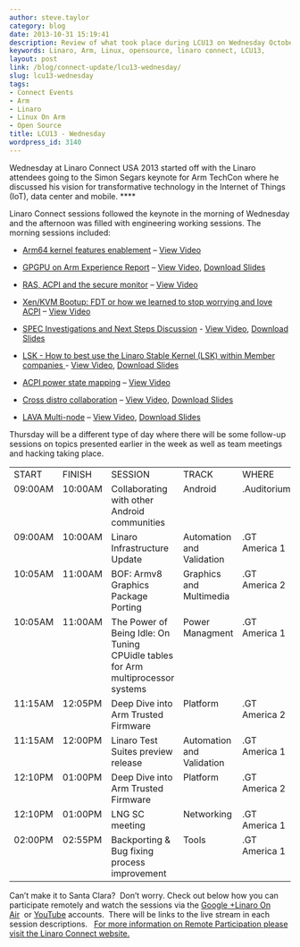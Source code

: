 ```yaml
---
author: steve.taylor
category: blog
date: 2013-10-31 15:19:41
description: Review of what took place during LCU13 on Wednesday October 30, 2013
keywords: Linaro, Arm, Linux, opensource, linaro connect, LCU13,
layout: post
link: /blog/connect-update/lcu13-wednesday/
slug: lcu13-wednesday
tags:
- Connect Events
- Arm
- Linaro
- Linux On Arm
- Open Source
title: LCU13 - Wednesday
wordpress_id: 3140
---
```


Wednesday at Linaro Connect USA 2013 started off with the Linaro attendees going to the Simon Segars keynote for Arm TechCon where he discussed his vision for transformative technology in the Internet of Things (IoT), data center and mobile. \*\*\*\*

Linaro Connect sessions followed the keynote in the morning of Wednesday and the afternoon was filled with engineering working sessions. The morning sessions included:

- [Arm64 kernel features enablement](http://lcu-13.zerista.com/event/member/85118) – [View Video](http://www.youtube.com/watch?v=GxU9EwOqvk0)

- [GPGPU on Arm Experience Report](http://lcu-13.zerista.com/event/member/85117) – [View Video](http://www.youtube.com/watch?v=57PrMlF17gQ), [Download Slides](https://www.slideshare.net/linaroorg/lcu13-gpgpu-armfinalv2?qid=248ac3ce-548d-416d-a428-6ff3d6c1d97c&v=&b=&from_search=1)

- [RAS, ACPI and the secure monitor](http://lcu-13.zerista.com/event/member/85119) – [View Video](http://www.youtube.com/watch?v=mQx22SH7_wY)

- [Xen/KVM Bootup: FDT or how we learned to stop worrying and love ACPI](http://lcu-13.zerista.com/event/member/85124) – [View Video](http://www.youtube.com/watch?v=3EvV_k-brlU)

- [SPEC Investigations and Next Steps Discussion](http://lcu-13.zerista.com/event/member/85122) - [View Video](http://www.youtube.com/watch?v=tnDWww191t8), [Download Slides](https://www.slideshare.net/linaroorg/lcu-spec-study2?qid=e1fae77d-64f5-436d-a7a2-fa372d2f6a39&v=&b=&from_search=1)

- [LSK - How to best use the Linaro Stable Kernel (LSK) within Member companies ](http://lcu-13.zerista.com/event/member/85094)- [View Video](http://www.youtube.com/watch?v=6SihAqYiZYs), [Download Slides](https://www.slideshare.net/linaroorg/lcu13-linarostablekernel?qid=605e752e-dcde-456a-8eaf-0daad9412e15&v=&b=&from_search=1)

- [ACPI power state mapping](http://lcu-13.zerista.com/event/member/85126) – [View Video](http://www.youtube.com/watch?v=rrW9kNWyy9A)

- [Cross distro collaboration](http://lcu-13.zerista.com/event/member/85125) – [View Video](http://www.youtube.com/watch?v=Lh1gVlQyVEI), [Download Slides](https://www.slideshare.net/linaroorg/riku-voipio-crossdistro?qid=7ae138ba-7b61-4bb3-b43c-57efb37da358&v=&b=&from_search=1)

- [LAVA Multi-node](http://lcu-13.zerista.com/event/member/85106) – [View Video](http://www.youtube.com/watch?v=zCyou3oUM6I), [Download Slides](https://www.slideshare.net/linaroorg/06-lava-multinodetestingantoniosenthilneiljamesfuwei)

Thursday will be a different type of day where there will be some follow-up sessions on topics presented earlier in the week as well as team meetings and hacking taking place.

<table cellpadding="0" cellspacing="0" border="0" class="table responive-table">
<tbody >
<tr >

<td markdown="1">
START
</td>

<td markdown="1">
FINISH
</td>

<td markdown="1">
SESSION
</td>

<td markdown="1">
TRACK
</td>

<td markdown="1">
WHERE
</td>
</tr>
<tr >

<td valign="top" markdown="1">
09:00AM
</td>

<td valign="top" markdown="1">
10:00AM
</td>

<td width="277" valign="top" markdown="1">
Collaborating with other Android communities
</td>

<td valign="top" markdown="1">
Android
</td>

<td valign="top" markdown="1">
.Auditorium
</td>
</tr>
<tr >

<td valign="top" markdown="1">
09:00AM
</td>

<td valign="top" markdown="1">
10:00AM
</td>

<td width="277" valign="top" markdown="1">
Linaro Infrastructure Update
</td>

<td valign="top" markdown="1">
Automation and Validation
</td>

<td valign="top" markdown="1">
.GT America 1
</td>
</tr>
<tr >

<td valign="top" markdown="1">
10:05AM
</td>

<td valign="top" markdown="1">
11:00AM
</td>

<td width="277" valign="top" markdown="1">
BOF: Armv8 Graphics Package Porting
</td>

<td valign="top" markdown="1">
Graphics and Multimedia
</td>

<td valign="top" markdown="1">
.GT America 2
</td>
</tr>
<tr >

<td valign="top" markdown="1">
10:05AM
</td>

<td valign="top" markdown="1">
11:00AM
</td>

<td width="277" valign="top" markdown="1">
The Power of Being Idle: On Tuning CPUidle tables for Arm multiprocessor systems
</td>

<td valign="top" markdown="1">
Power Managment
</td>

<td valign="top" markdown="1">
.GT America 1
</td>
</tr>
<tr >

<td valign="top" markdown="1">
11:15AM
</td>

<td valign="top" markdown="1">
12:05PM
</td>

<td width="277" valign="top" markdown="1">
Deep Dive into Arm Trusted Firmware
</td>

<td valign="top" markdown="1">
Platform
</td>

<td valign="top" markdown="1">
.GT America 2
</td>
</tr>
<tr >

<td valign="top" markdown="1">
11:15AM
</td>

<td valign="top" markdown="1">
12:00PM
</td>

<td width="277" valign="top" markdown="1">
Linaro Test Suites preview release
</td>

<td valign="top" markdown="1">
Automation and Validation
</td>

<td valign="top" markdown="1">
.GT America 1
</td>
</tr>
<tr >

<td valign="top" markdown="1">
12:10PM
</td>

<td valign="top" markdown="1">
01:00PM
</td>

<td width="277" valign="top" markdown="1">
Deep Dive into Arm Trusted Firmware
</td>

<td valign="top" markdown="1">
Platform
</td>

<td valign="top" markdown="1">
.GT America 2
</td>
</tr>
<tr >

<td valign="top" markdown="1">
12:10PM
</td>

<td valign="top" markdown="1">
01:00PM
</td>

<td width="277" valign="top" markdown="1">
LNG SC meeting
</td>

<td valign="top" markdown="1">
Networking
</td>

<td valign="top" markdown="1">
.GT America 1
</td>
</tr>
<tr >

<td valign="top" markdown="1">
02:00PM
</td>

<td valign="top" markdown="1">
02:55PM
</td>

<td width="277" valign="top" markdown="1">
Backporting & Bug fixing process improvement
</td>

<td valign="top" markdown="1">
Tools
</td>

<td valign="top" markdown="1">
.GT America 1
</td>
</tr>
</tbody>
</table>

Can’t make it to Santa Clara?  Don’t worry. Check out below how you can participate remotely and watch the sessions via the [Google +Linaro On Air](https://web.archive.org/web/2019*/https://plus.google.com/u/0/116754366033915823792/posts)  or [YouTube](http://www.youtube.com/user/LinaroOnAir) accounts.  There will be links to the live stream in each session descriptions.   [For more information on Remote Participation please visit the Linaro Connect website.](/blog/remote-participation-for-lcu13/)